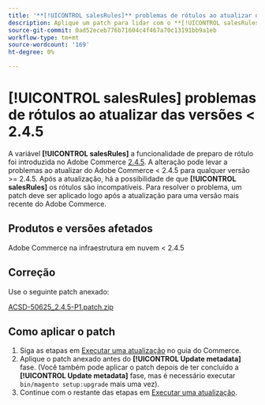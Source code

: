 ```yaml
---
title: '**[!UICONTROL salesRules]** problemas de rótulos ao atualizar das versões < 2.4.5'
description: Aplique um patch para lidar com o **[!UICONTROL salesRules]** problemas ao atualizar das versões do Adobe Commerce < 2.4.5.
source-git-commit: 0ad52eceb776b71604c4f467a70c13191bb9a1eb
workflow-type: tm+mt
source-wordcount: '169'
ht-degree: 0%

---
```


# **[!UICONTROL salesRules]** problemas de rótulos ao atualizar das versões &lt; 2.4.5

A variável **[!UICONTROL salesRules]** a funcionalidade de preparo de rótulo foi introduzida no Adobe Commerce [2.4.5](/docs/commerce-operations/release/notes/adobe-commerce/2-4-5.html). A alteração pode levar a problemas ao atualizar do Adobe Commerce &lt; 2.4.5 para qualquer versão >= 2.4.5. Após a atualização, há a possibilidade de que **[!UICONTROL salesRules]** os rótulos são incompatíveis. Para resolver o problema, um patch deve ser aplicado logo após a atualização para uma versão mais recente do Adobe Commerce.

## Produtos e versões afetados

Adobe Commerce na infraestrutura em nuvem &lt; 2.4.5

## Correção

Use o seguinte patch anexado:

[ACSD-50625_2.4.5-P1.patch.zip](assets/ACSD-50625_2.4.5-p1.patch.zip)

## Como aplicar o patch

1. Siga as etapas em [Executar uma atualização](https://experienceleague.adobe.com/docs/commerce-operations/upgrade-guide/implementation/perform-upgrade.html) no guia do Commerce.
1. Aplique o patch anexado antes do **[!UICONTROL Update metadata]** fase.
(Você também pode aplicar o patch depois de ter concluído a **[!UICONTROL Update metadata]** fase, mas é necessário executar `bin/magento setup:upgrade` mais uma vez).
1. Continue com o restante das etapas em [Executar uma atualização](https://experienceleague.adobe.com/docs/commerce-operations/upgrade-guide/implementation/perform-upgrade.html).
